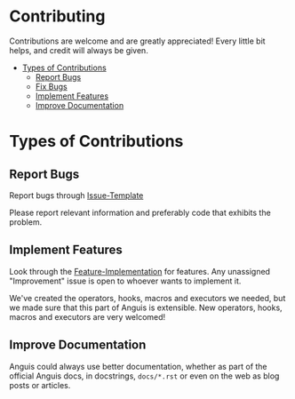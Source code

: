 

# Contributing

Contributions are welcome and are greatly appreciated! Every
little bit helps, and credit will always be given.

- [Types of Contributions](#types-of-contributions)
  - [Report Bugs](#report-bugs)
  - [Fix Bugs](#fix-bugs)
  - [Implement Features](#implement-features)
  - [Improve Documentation](#improve-documentation)


# Types of Contributions

## Report Bugs

Report bugs through [Issue-Template](https://github.com/nsucheendran/thegame/blob/master/.github/ISSUE_TEMPLATE/bug_report.md)

Please report relevant information and preferably code that exhibits
the problem.


## Implement Features

Look through the [Feature-Implementation](https://github.com/nsucheendran/thegame/blob/master/.github/ISSUE_TEMPLATE/Feature_Request.md) for features.
Any unassigned "Improvement" issue is open to whoever wants to implement it.

We've created the operators, hooks, macros and executors we needed, but we
made sure that this part of Anguis is extensible. New operators,
hooks, macros and executors are very welcomed!

## Improve Documentation

Anguis could always use better documentation,
whether as part of the official Anguis docs,
in docstrings, `docs/*.rst` or even on the web as blog posts or
articles.


